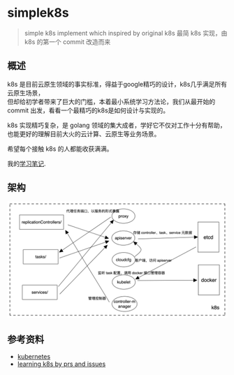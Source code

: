 # simplek8s

> simple k8s implement which inspired by original k8s
> 最简 k8s 实现，由 k8s 的第一个 commit 改造而来

## 概述

k8s 是目前云原生领域的事实标准，得益于google精巧的设计，k8s几乎满足所有云原生场景，  
但却给初学者带来了巨大的门槛，本着最小系统学习方法论，我们从最开始的 commit 出发，看看一个最精巧的k8s是如何设计与实现的。

k8s 实现精巧复杂，是 golang 领域的集大成者，学好它不仅对工作十分有帮助，也能更好的理解目前大火的云计算、云原生等业务场景。

希望每个接触 k8s 的人都能收获满满。

我的[学习笔记](./docs/notes.md).

## 架构

![架构图](./docs/simplek8s.png)

## 参考资料

- [kubernetes](https://github.com/kubernetes/kubernetes)
- [learning k8s by prs and issues](https://github.com/cit965/k8s)
